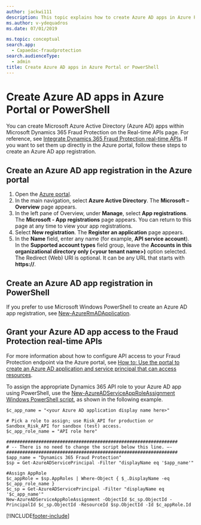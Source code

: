 ```yaml
---
author: jackwi111
description: This topic explains how to create Azure AD apps in Azure Portal or PowerShell for use with Dynamics 365 Fraud Protection.
ms.author: v-ydequadros
ms.date: 07/01/2019

ms.topic: conceptual
search.app: 
  - Capaedac-fraudprotection
search.audienceType:
  - admin
title: Create Azure AD apps in Azure Portal or PowerShell 
---
```


# Create Azure AD apps in Azure Portal or PowerShell 

You can create Microsoft Azure Active Directory (Azure AD) apps within Microsoft Dynamics 365 Fraud Protection on the Real-time APIs page. For reference, see [Integrate Dynamics 365 Fraud Protection real-time APIs](integrate-real-time-api.md). If you want to set them up directly in the Azure portal, follow these steps to create an Azure AD app registration. 

## Create an Azure AD app registration in the Azure portal 

1. Open the [Azure portal](https://portal.azure.com).
2. In the main navigation, select **Azure Active Directory**. The **Microsoft – Overview** page appears. 
3. In the left pane of Overview, under **Manage**, select **App registrations**. The **Microsoft - App registrations** page appears. You can return to this page at any time to view your app registrations. 
4. Select **New registration**. The **Register an application** page appears. 
5. In the **Name** field, enter any name (for example, **API service account**). In the **Supported account types** field group, leave the **Accounts in this organizational directory only (\<your tenant name\>)** option selected. The Redirect (Web) URI is optional. It can be any URL that starts with **https://**. 

## Create an Azure AD app registration in PowerShell 
If you prefer to use Microsoft Windows PowerShell to create an Azure AD app registration, see [New-AzureRmADApplication](/powershell/module/azurerm.resources/new-azurermadapplication?preserve-view=true&view=azurermps-6.13.0). 

## Grant your Azure AD app access to the Fraud Protection real-time APIs 
For more information about how to configure API access to your Fraud Protection endpoint via the Azure portal, see [How to: Use the portal to create an Azure AD application and service principal that can access resources](/azure/active-directory/develop/howto-create-service-principal-portal). 

To assign the appropriate Dynamics 365 API role to your Azure AD app using PowerShell, use the [New-AzureADServiceAppRoleAssignment Windows PowerShell script](/powershell/module/azuread/new-azureadserviceapproleassignment?preserve-view=true&view=azureadps-2.0), as shown in the following example. 

```console
$c_app_name = "<your Azure AD application display name here>"

# Pick a role to assign; use Risk_API for production or Sandbox_Risk_API for sandbox (test) access.
$c_app_role_name = "API role here"

################################################################
# -- There is no need to change the script below this line. –- 
################################################################
$app_name = "Dynamics 365 Fraud Protection"
$sp = Get-AzureADServicePrincipal -Filter "displayName eq '$app_name'"

#Assign AppRole
$c_appRole = $sp.AppRoles | Where-Object { $_.DisplayName -eq $c_app_role_name }
$c_sp = Get-AzureADServicePrincipal -Filter "displayName eq '$c_app_name'"
New-AzureADServiceAppRoleAssignment -ObjectId $c_sp.ObjectId -PrincipalId $c_sp.ObjectId -ResourceId $sp.ObjectId -Id $c_appRole.Id 
```


[!INCLUDE[footer-include](includes/footer-banner.md)]
